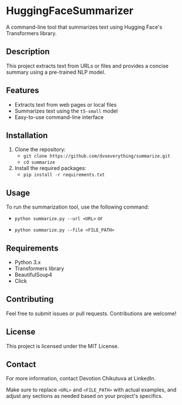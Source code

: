 # HuggingFaceSummarizer

A command-line tool that summarizes text using Hugging Face's Transformers library.

## Description

This project extracts text from URLs or files and provides a concise summary using a pre-trained NLP model.

## Features

- Extracts text from web pages or local files
- Summarizes text using the `t5-small` model
- Easy-to-use command-line interface

## Installation

1. Clone the repository:
   - `git clone https://github.com/dvoeverything/summarize.git`
   - `cd summarize`
2. Install the required packages:
   - `pip install -r requirements.txt`

## Usage

   To run the summarization tool, use the following command:

   - `python summarize.py --url <URL>`
or

   - `python summarize.py --file <FILE_PATH>`

## Requirements

   - Python 3.x
   - Transformers library
   - BeautifulSoup4
   - Click

## Contributing

   Feel free to submit issues or pull requests. Contributions are welcome!

## License

   This project is licensed under the MIT License.

## Contact

   For more information, contact Devotion Chikutuva at LinkedIn.

Make sure to replace `<URL>` and `<FILE_PATH>` with actual examples, and adjust any sections as needed based on your project's specifics.
